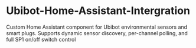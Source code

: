 # Ubibot-Home-Assistant-Intergration
Custom Home Assistant component for Ubibot environmental sensors and smart plugs. Supports dynamic sensor discovery, per-channel polling, and full SP1 on/off switch control
